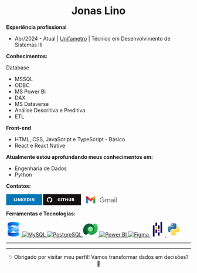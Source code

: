 <h1 align="center">Jonas Lino</h1>

**Experiência profissional**
- Abr/2024 - Atual | [Unifametro](https://unifametro.edu.br/) | Técnico em Desenvolvimento de Sistemas III

**Conhecimentos:**

Database
- MSSQL
- ODBC
- MS Power BI
- DAX
- MS Dataverse
- Análise Descritiva e Preditiva
- ETL

**Front-end**
- HTML, CSS, JavaScript e TypeScript - Básico
- React e React Native


**Atualmente estou aprofundando meus conhecimentos em:**
- Engenharia de Dados
- Python


**Contatos:**
<p align="left">
  <a href="https://www.linkedin.com/in/jonaslino/" target="_blank" style="text-decoration: none;">
    <img align="center" src="https://github.com/JonasLino/image/blob/1d424719d37044b3d0795e4e847249dceefcebbf/Linkedin.svg" alt="linkedin" height="30" />
  </a>
  <a href="https://github.com/JonasLino" target="_blank" style="text-decoration: none;">
    <img align="center" src="https://github.com/JonasLino/image/blob/1d424719d37044b3d0795e4e847249dceefcebbf/GitHub.svg" alt="github" height="30" />
  </a>
  <a href="mailto:jonasplino@gmail.com" target="_blank" style="text-decoration: none;">
    <img align="center" src="https://github.com/JonasLino/image/blob/1d424719d37044b3d0795e4e847249dceefcebbf/Gmail.svg" alt="gmail" height="30" />
  </a>
</p>




**Ferramentas e Tecnologias:**
<p align="left">

  <!-- SSMS -->
  <a href="https://www.microsoft.com/en-us/sql-server" target="_blank" rel="noreferrer">
    <img src="https://github.com/JonasLino/image/blob/e8512da625587ebee69456615764b263eedc0b43/ssms.svg" alt="SQL Server" width="40" height="40"/>
  </a>

  <!-- MySQL -->
  <a href="https://www.mysql.com/" target="_blank" rel="noreferrer">
    <img src="https://www.vectorlogo.zone/logos/mysql/mysql-icon.svg" alt="MySQL" width="40" height="40"/>
  </a>

  <!-- PostgreSQL -->
  <a href="https://www.postgresql.org" target="_blank" rel="noreferrer">
    <img src="https://www.vectorlogo.zone/logos/postgresql/postgresql-icon.svg" alt="PostgreSQL" width="40" height="40"/>
  </a>

  <!-- Dataverse -->
  <a href="https://learn.microsoft.com/pt-br/power-apps/maker/data-platform/data-platform-intro" target="_blank" rel="noreferrer">
    <img src="https://raw.githubusercontent.com/JonasLino/image/0065a4f28a0fe55a1af12e10c5d812a9037e3508/dataverse.svg" alt="Dataverse" width="40" height="40"/>
  </a>

  <!-- Power BI -->
  <a href="https://powerbi.microsoft.com/" target="_blank" rel="noreferrer">
    <img src="https://upload.wikimedia.org/wikipedia/commons/c/cf/New_Power_BI_Logo.svg" alt="Power BI" width="40" height="40"/>
  </a>

  <!-- Figma -->
  <a href="https://www.figma.com/" target="_blank" rel="noreferrer">
    <img src="https://www.vectorlogo.zone/logos/figma/figma-icon.svg" alt="Figma" width="40" height="40"/>
  </a>

  <!-- Pandas -->
  <a href="https://pandas.pydata.org/" target="_blank" rel="noreferrer">
    <img src="https://raw.githubusercontent.com/devicons/devicon/2ae2a900d2f041da66e950e4d48052658d850630/icons/pandas/pandas-original.svg" alt="Pandas" width="40" height="40"/>
  </a>

  <!-- Python -->
  <a href="https://www.python.org/" target="_blank" rel="noreferrer">
    <img src="https://raw.githubusercontent.com/devicons/devicon/master/icons/python/python-original.svg" alt="Python" width="40" height="40"/>
  </a>

</p>



---



---

<p align="center">✨ Obrigado por visitar meu perfil! Vamos transformar dados em decisões? 🚀</p>
